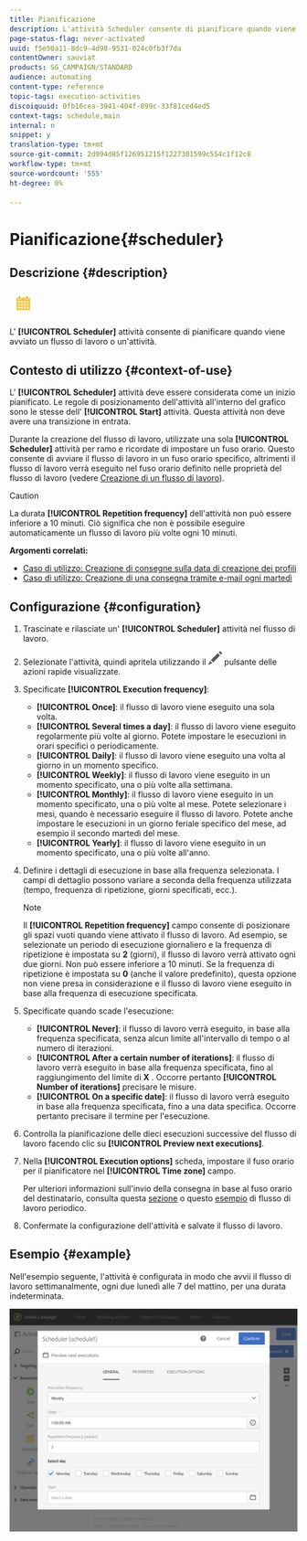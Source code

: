 ```yaml
---
title: Pianificazione
description: L'attività Scheduler consente di pianificare quando viene avviato un flusso di lavoro o un'attività.
page-status-flag: never-activated
uuid: f5e50a11-8dc9-4d98-9531-024c0fb3f7da
contentOwner: sauviat
products: SG_CAMPAIGN/STANDARD
audience: automating
content-type: reference
topic-tags: execution-activities
discoiquuid: 0fb16cea-3941-404f-899c-33f81ced4ed5
context-tags: schedule,main
internal: n
snippet: y
translation-type: tm+mt
source-git-commit: 2d994d85f126951215f1227301599c554c1f12c8
workflow-type: tm+mt
source-wordcount: '555'
ht-degree: 0%

---
```



# Pianificazione{#scheduler}

## Descrizione {#description}

![](assets/scheduler.png)

L&#39; **[!UICONTROL Scheduler]** attività consente di pianificare quando viene avviato un flusso di lavoro o un&#39;attività.

## Contesto di utilizzo {#context-of-use}

L&#39; **[!UICONTROL Scheduler]** attività deve essere considerata come un inizio pianificato. Le regole di posizionamento dell&#39;attività all&#39;interno del grafico sono le stesse dell&#39; **[!UICONTROL Start]** attività. Questa attività non deve avere una transizione in entrata.

Durante la creazione del flusso di lavoro, utilizzate una sola **[!UICONTROL Scheduler]** attività per ramo e ricordate di impostare un fuso orario. Questo consente di avviare il flusso di lavoro in un fuso orario specifico, altrimenti il flusso di lavoro verrà eseguito nel fuso orario definito nelle proprietà del flusso di lavoro (vedere [Creazione di un flusso di lavoro](../../automating/using/building-a-workflow.md)).

>[!CAUTION]
>
>La durata **[!UICONTROL Repetition frequency]** dell&#39;attività non può essere inferiore a 10 minuti. Ciò significa che non è possibile eseguire automaticamente un flusso di lavoro più volte ogni 10 minuti.

**Argomenti correlati:**

* [Caso di utilizzo: Creazione di consegne sulla data di creazione dei profili](../../automating/using/workflow-creation-date-query.md)
* [Caso di utilizzo: Creazione di una consegna tramite e-mail ogni martedì](../../automating/using/workflow-weekly-offer.md)

## Configurazione {#configuration}

1. Trascinate e rilasciate un&#39; **[!UICONTROL Scheduler]** attività nel flusso di lavoro.
1. Selezionate l&#39;attività, quindi apritela utilizzando il ![](assets/edit_darkgrey-24px.png) pulsante delle azioni rapide visualizzate.
1. Specificate **[!UICONTROL Execution frequency]**:

   * **[!UICONTROL Once]**: il flusso di lavoro viene eseguito una sola volta.
   * **[!UICONTROL Several times a day]**: il flusso di lavoro viene eseguito regolarmente più volte al giorno. Potete impostare le esecuzioni in orari specifici o periodicamente.
   * **[!UICONTROL Daily]**: il flusso di lavoro viene eseguito una volta al giorno in un momento specifico.
   * **[!UICONTROL Weekly]**: il flusso di lavoro viene eseguito in un momento specificato, una o più volte alla settimana.
   * **[!UICONTROL Monthly]**: il flusso di lavoro viene eseguito in un momento specificato, una o più volte al mese. Potete selezionare i mesi, quando è necessario eseguire il flusso di lavoro. Potete anche impostare le esecuzioni in un giorno feriale specifico del mese, ad esempio il secondo martedì del mese.
   * **[!UICONTROL Yearly]**: il flusso di lavoro viene eseguito in un momento specificato, una o più volte all&#39;anno.

1. Definire i dettagli di esecuzione in base alla frequenza selezionata. I campi di dettaglio possono variare a seconda della frequenza utilizzata (tempo, frequenza di ripetizione, giorni specificati, ecc.).

   >[!NOTE]
   >
   >Il **[!UICONTROL Repetition frequency]** campo consente di posizionare gli spazi vuoti quando viene attivato il flusso di lavoro. Ad esempio, se selezionate un periodo di esecuzione giornaliero e la frequenza di ripetizione è impostata su **2** (giorni), il flusso di lavoro verrà attivato ogni due giorni. Non può essere inferiore a 10 minuti. Se la frequenza di ripetizione è impostata su **0** (anche il valore predefinito), questa opzione non viene presa in considerazione e il flusso di lavoro viene eseguito in base alla frequenza di esecuzione specificata.

1. Specificate quando scade l&#39;esecuzione:

   * **[!UICONTROL Never]**: il flusso di lavoro verrà eseguito, in base alla frequenza specificata, senza alcun limite all&#39;intervallo di tempo o al numero di iterazioni.
   * **[!UICONTROL After a certain number of iterations]**: il flusso di lavoro verrà eseguito in base alla frequenza specificata, fino al raggiungimento del limite di **X** . Occorre pertanto **[!UICONTROL Number of iterations]** precisare le misure.
   * **[!UICONTROL On a specific date]**: il flusso di lavoro verrà eseguito in base alla frequenza specificata, fino a una data specifica. Occorre pertanto precisare il termine per l&#39;esecuzione.

1. Controlla la pianificazione delle dieci esecuzioni successive del flusso di lavoro facendo clic su **[!UICONTROL Preview next executions]**.

1. Nella **[!UICONTROL Execution options]** scheda, impostare il fuso orario per il pianificatore nel **[!UICONTROL Time zone]** campo.

   Per ulteriori informazioni sull&#39;invio della consegna in base al fuso orario del destinatario, consulta questa [sezione](../../sending/using/sending-messages-at-the-recipient-s-time-zone.md) o questo [esempio](../../automating/using/recurring-push-notifications.md) di flusso di lavoro periodico.

1. Confermate la configurazione dell&#39;attività e salvate il flusso di lavoro.

## Esempio {#example}

Nell&#39;esempio seguente, l&#39;attività è configurata in modo che avvii il flusso di lavoro settimanalmente, ogni due lunedì alle 7 del mattino, per una durata indeterminata.

![](assets/wkf_scheduler_example.png)

